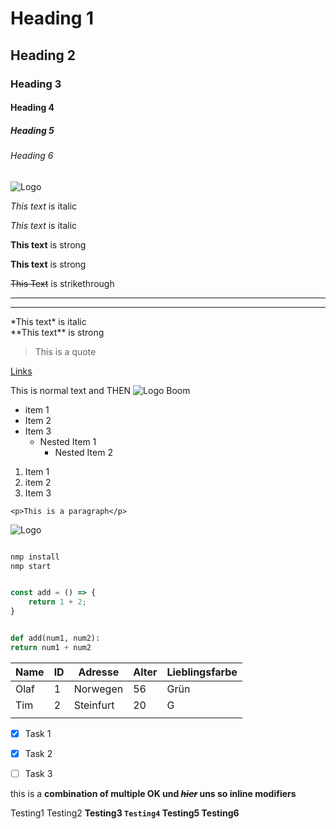 <!-- Headings-->
# Heading 1
## Heading 2
### Heading 3
#### Heading 4
##### Heading 5
###### Heading 6

![Logo](https://staging.tsimg.cloud/60038-22141/82618e6674aec7e4f468435c7b04d7f1f265b9c6.png?_=1611759000 "Logo")

<!--Italics -->
*This text* is italic

_This text_ is italic

<!--Strong -->
**This text** is strong

__This text__ is strong

<!--Strikethrough -->
~~This Text~~ is strikethrough

<!-- Horizontal Rule-->

___
---

<!-- Escape-->
\*This text* is italic\
\*\*This text** is strong


<!-- Blockqutoe-->
> This is a quote

<!-- Link-->

[Links](https://www.labs.tobit.com "Tobit Homepage")



This is normal text and THEN ![Logo](https://staging.tsimg.cloud/60038-22141/82618e6674aec7e4f468435c7b04d7f1f265b9c6.png?_=1611759000 "Logo") Boom



<!-- Unordered List-->
* item 1
* Item 2
* Item 3
    * Nested Item 1
        * Nested Item 2

<!-- Ordered List-->
1. Item 1
1. item 2
1. Item 3


<!-- -Inline Code Block-->
`<p>This is a paragraph</p>`

<!-- images-->

![Logo](https://staging.tsimg.cloud/60038-22141/82618e6674aec7e4f468435c7b04d7f1f265b9c6.png?_=1611759000 "Logo")

<!-- Github Markdown-->

<!-- Code Blocks-->
```bash

nmp install
nmp start

```

```javascript

const add = () => {
    return 1 + 2;
}

```

```python

def add(num1, num2):
return num1 + num2

```

<!-- Tables -->

| Name | ID | Adresse   | Alter | Lieblingsfarbe |
|------|----|-----------|-------|----------------|
| Olaf | 1  | Norwegen  | 56    | Grün           |
| Tim  | 2  | Steinfurt | 20    | G              |
|      |    |           |       |                |

<!-- https://www.tablesgenerator.com/markdown_tables-->

<!-- Task List-->
* [x] Task 1
* [x] Task 2
* [ ] Task 3


this is a **combination of multiple OK und *~~hier~~* uns so inline modifiers**





Testing1 Testing2 __Testing3 `Testing4` Testing5 Testing6__
